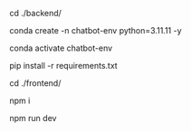cd ./backend/

conda create -n chatbot-env python=3.11.11 -y

conda activate chatbot-env

pip install -r requirements.txt

cd ./frontend/

npm i

npm run dev
